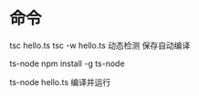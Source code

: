 # 命令
tsc hello.ts
tsc -w hello.ts  动态检测 保存自动编译

ts-node
npm install -g ts-node

ts-node hello.ts
编译并运行
